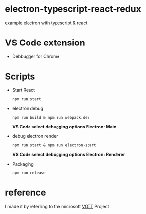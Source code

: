 # electron-typescript-react-redux  

example electron with typescript & react

# VS Code extension

-   Debbugger for Chrome

# Scripts

-   Start React
    ```
    npm run start
    ```
-   electron debug

    ```
    npm run build & npm run webpack:dev
    ```

    **VS Code select debugging options Electron: Main**

-   debug electron render

    ```
    npm run start & npm run electron-start
    ```

    **VS Code select debugging options Electron: Renderer**

-   Packaging
    ```
    npm run release
    ```

# reference

I made it by referring to the microsoft [VOTT](https://github.com/microsoft/VoTT) Project
